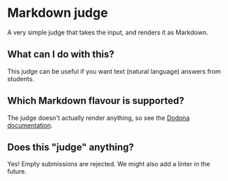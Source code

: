 # Markdown judge

A very simple judge that takes the input, and renders it as Markdown.

## What can I do with this?

This judge can be useful if you want text (natural language) answers from students.

## Which Markdown flavour is supported?

The judge doesn't actually render anything, so see the [Dodona documentation](https://docs.dodona.be/nl/references/exercise-description/#markdown).

## Does this "judge" anything?

Yes! Empty submissions are rejected. We might also add a linter in the future.
